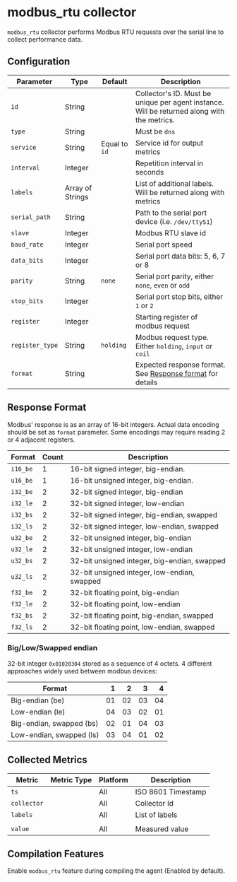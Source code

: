 # modbus_rtu collector

`modbus_rtu` collector performs Modbus RTU requests over the serial line
to collect performance data.

## Configuration

| Parameter       | Type             | Default       | Description                                                                                 |
| --------------- | ---------------- | ------------- | ------------------------------------------------------------------------------------------- |
| `id`            | String           |               | Collector's ID. Must be unique per agent instance. Will be returned along with the metrics. |
| `type`          | String           |               | Must be `dns`                                                                               |
| `service`       | String           | Equal to `id` | Service id for output metrics                                                               |
| `interval`      | Integer          |               | Repetition interval in seconds                                                              |
| `labels`        | Array of Strings |               | List of additional labels. Will be returned along with metrics                              |
| `serial_path`   | String           |               | Path to the serial port device (i.e. `/dev/ttyS1`)                                          |
| `slave`         | Integer          |               | Modbus RTU slave id                                                                         |
| `baud_rate`     | Integer          |               | Serial port speed                                                                           |
| `data_bits`     | Integer          |               | Serial port data bits: 5, 6, 7 or 8                                                         |
| `parity`        | String           | `none`        | Serial port parity, either `none`, `even` or `odd`                                          |
| `stop_bits`     | Integer          |               | Serial port stop bits, either `1` or `2`                                                    |
| `register`      | Integer          |               | Starting register of modbus request                                                         |
| `register_type` | String           | `holding`     | Modbus request type. Either `holding`, `input` or `coil`                                    |
| `format`        | String           |               | Expected response format. See [Response format](#response-format) for details               |

## Response Format

Modbus' response is as an array of 16-bit integers. Actual data encoding
should be set as `format` parameter. Some encodings may require reading
2 or 4 adjacent registers.

| Format   | Count | Description                                  |
| -------- | ----- | -------------------------------------------- |
| `i16_be` | 1     | 16-bit signed integer, big-endian.           |
| `u16_be` | 1     | 16-bit unsigned integer, big-endian.         |
| `i32_be` | 2     | 32-bit signed integer, big-endian            |
| `i32_le` | 2     | 32-bit signed integer, low-endian            |
| `i32_bs` | 2     | 32-bit signed integer, big-endian, swapped   |
| `i32_ls` | 2     | 32-bit signed integer, low-endian, swapped   |
| `u32_be` | 2     | 32-bit unsigned integer, big-endian          |
| `u32_le` | 2     | 32-bit unsigned integer, low-endian          |
| `u32_bs` | 2     | 32-bit unsigned integer, big-endian, swapped |
| `u32_ls` | 2     | 32-bit unsigned integer, low-endian, swapped |
| `f32_be` | 2     | 32-bit floating point, big-endian            |
| `f32_le` | 2     | 32-bit floating point, low-endian            |
| `f32_bs` | 2     | 32-bit floating point, big-endian, swapped   |
| `f32_ls` | 2     | 32-bit floating point, low-endian, swapped   |

### Big/Low/Swapped endian

32-bit integer `0x01020304` stored as a sequence of 4 octets. 4 different
approaches widely used between modbus devices:

| Format                   |   1 |   2 |   3 |   4 |
| ------------------------ | --: | --: | --: | --: |
| Big-endian (be)          |  01 |  02 |  03 |  04 |
| Low-endian (le)          |  04 |  03 |  02 |  01 |
| Big-endian, swapped (bs) |  02 |  01 |  04 |  03 |
| Low-endian, swapped (ls) |  03 |  04 |  01 |  02 |

## Collected Metrics

| Metric      | Metric Type | Platform | Description        |
| ----------- | ----------- | -------- | ------------------ |
| `ts`        |             | All      | ISO 8601 Timestamp |
| `collector` |             | All      | Collector Id       |
| `labels`    |             | All      | List of labels     |
|             |             |          |                    |
| `value`     |             | All      | Measured value     |

## Compilation Features

Enable `modbus_rtu` feature during compiling the agent (Enabled by default).
